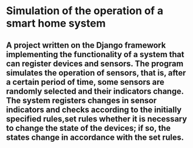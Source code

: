 # Simulation of the operation of a smart home system

## A project written on the Django framework implementing the functionality of a system that can register devices and sensors. The program simulates the operation of sensors, that is, after a certain period of time, some sensors are randomly selected and their indicators change. The system registers changes in sensor indicators and checks according to the initially specified rules,set rules whether it is necessary to change the state of the devices; if so, the states change in accordance with the set rules.


